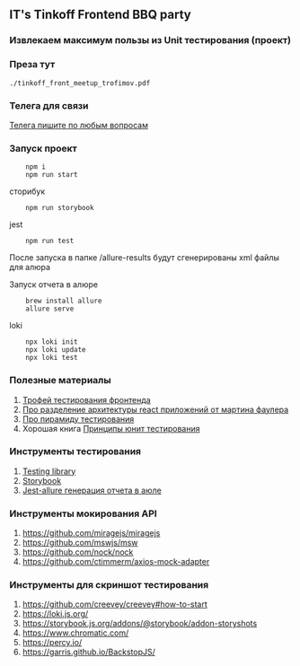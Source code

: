 ## IT's Tinkoff Frontend BBQ party

### Извлекаем максимум пользы из Unit тестирования (проект)

### Преза тут

```./tinkoff_front_meetup_trofimov.pdf```

### Телега для связи

[Телега пишите по любым вопросам](https://t.me/reatrof)

### Запуск проект
```
    npm i
    npm run start
```

сторибук
```
    npm run storybook
```

jest

```
    npm run test
```

После запуска в папке /allure-results будут сгенерированы xml файлы для алюра

Запуск отчета в алюре
```
    brew install allure
    allure serve
```

loki
```
    npx loki init
    npx loki update
    npx loki test
```

### Полезные материалы

1. [Трофей тестирования фронтенда](https://amorgunov.com/posts/2023-04-01-testing-trophy/)
2. [Про разделение архитектуры react приложений от мартина фаулера](https://martinfowler.com/articles/modularizing-react-apps.html)
3. [Про пирамиду тестирования](https://martinfowler.com/articles/practical-test-pyramid.html#ToolsAndLibrariesWellLookAt)
4. Хорошая книга [Принципы юнит тестирования](https://www.ozon.ru/product/printsipy-yunit-testirovaniya-horikov-vladimir-211424826/?asb=SUQL0brj02pZszt4UDWmxiBnhik2OWOtb4N1BvPHpfc%253D&asb2=nzCn1BsQarB8UZTz2CAhMF8xAFnAQWlM49hS0GIfkvkIxWNBGfdNd6yu0uXYCUQG&avtc=1&avte=2&avts=1689622991&keywords=%D0%BF%D1%80%D0%B8%D0%BD%D1%86%D0%B8%D0%BF%D1%8B+unit+%D1%82%D0%B5%D1%81%D1%82%D0%B8%D1%80%D0%BE%D0%B2%D0%B0%D0%BD%D0%B8%D1%8F&sh=wsjPKTH-yQ)

### Инструменты тестирования

1. [Testing library](https://testing-library.com/)
2. [Storybook](https://storybook.js.org/docs/react/writing-tests/introduction)
3. [Jest-allure генерация отчета в аюле](https://github.com/zaqqaz/jest-allure)


### Инструменты мокирования API

1. https://github.com/miragejs/miragejs
2. https://github.com/mswjs/msw
3. https://github.com/nock/nock
4. https://github.com/ctimmerm/axios-mock-adapter

### Инструменты для скриншот тестирования

1. https://github.com/creevey/creevey#how-to-start
2. https://loki.js.org/
3. https://storybook.js.org/addons/@storybook/addon-storyshots
4. https://www.chromatic.com/
5. https://percy.io/
6. https://garris.github.io/BackstopJS/


